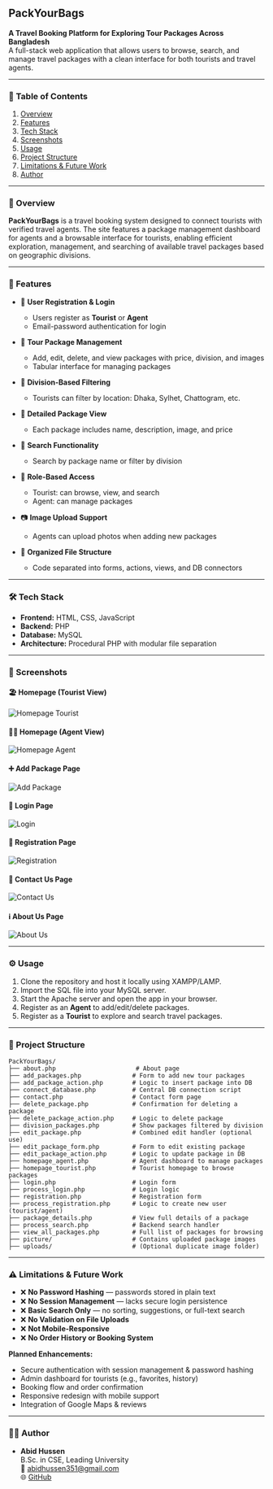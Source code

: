 ## PackYourBags

**A Travel Booking Platform for Exploring Tour Packages Across Bangladesh**  
A full-stack web application that allows users to browse, search, and manage travel packages with a clean interface for both tourists and travel agents.

---

### 📖 Table of Contents

1. [Overview](#-overview)  
2. [Features](#-features)  
3. [Tech Stack](#-tech-stack)  
4. [Screenshots](#-screenshots)  
5. [Usage](#-usage)  
6. [Project Structure](#-project-structure)  
7. [Limitations & Future Work](#-limitations--future-work)  
8. [Author](#-author)  

---

### 🌟 Overview

**PackYourBags** is a travel booking system designed to connect tourists with verified travel agents. The site features a package management dashboard for agents and a browsable interface for tourists, enabling efficient exploration, management, and searching of available travel packages based on geographic divisions.

---

### 🚀 Features

- 🔐 **User Registration & Login**  
  - Users register as **Tourist** or **Agent**  
  - Email-password authentication for login

- 🧳 **Tour Package Management**  
  - Add, edit, delete, and view packages with price, division, and images  
  - Tabular interface for managing packages

- 📍 **Division-Based Filtering**  
  - Tourists can filter by location: Dhaka, Sylhet, Chattogram, etc.

- 📄 **Detailed Package View**  
  - Each package includes name, description, image, and price

- 🔎 **Search Functionality**  
  - Search by package name or filter by division

- 👥 **Role-Based Access**  
  - Tourist: can browse, view, and search  
  - Agent: can manage packages

- 📷 **Image Upload Support**  
  - Agents can upload photos when adding new packages

- 📁 **Organized File Structure**  
  - Code separated into forms, actions, views, and DB connectors

---

### 🛠 Tech Stack

- **Frontend:** HTML, CSS, JavaScript  
- **Backend:** PHP  
- **Database:** MySQL  
- **Architecture:** Procedural PHP with modular file separation

---

### 📸 Screenshots

#### 🏖️ Homepage (Tourist View)
![Homepage Tourist](screenshots/Homepage_tourist.png)

#### 🧑‍💼 Homepage (Agent View)
![Homepage Agent](screenshots/homepage_agent.png)

#### ➕ Add Package Page
![Add Package](screenshots/add_packages.png)

#### 🔐 Login Page
![Login](screenshots/login.png)

#### 📝 Registration Page
![Registration](screenshots/registration.png)

#### 📩 Contact Us Page
![Contact Us](screenshots/contact_us.png)

#### ℹ️ About Us Page
![About Us](screenshots/about_us.png)

---

### ⚙️ Usage

1. Clone the repository and host it locally using XAMPP/LAMP.
2. Import the SQL file into your MySQL server.
3. Start the Apache server and open the app in your browser.
4. Register as an **Agent** to add/edit/delete packages.
5. Register as a **Tourist** to explore and search travel packages.

---

### 📁 Project Structure

```
PackYourBags/
├── about.php                      # About page
├── add_packages.php              # Form to add new tour packages
├── add_package_action.php        # Logic to insert package into DB
├── connect_database.php          # Central DB connection script
├── contact.php                   # Contact form page
├── delete_package.php            # Confirmation for deleting a package
├── delete_package_action.php     # Logic to delete package
├── division_packages.php         # Show packages filtered by division
├── edit_package.php              # Combined edit handler (optional use)
├── edit_package_form.php         # Form to edit existing package
├── edit_package_action.php       # Logic to update package in DB
├── homepage_agent.php            # Agent dashboard to manage packages
├── homepage_tourist.php          # Tourist homepage to browse packages
├── login.php                     # Login form
├── process_login.php             # Login logic
├── registration.php              # Registration form
├── process_registration.php      # Logic to create new user (tourist/agent)
├── package_details.php           # View full details of a package
├── process_search.php            # Backend search handler
├── view_all_packages.php         # Full list of packages for browsing
├── picture/                      # Contains uploaded package images
├── uploads/                      # (Optional duplicate image folder)
```

---

### ⚠️ Limitations & Future Work

- ❌ **No Password Hashing** — passwords stored in plain text  
- ❌ **No Session Management** — lacks secure login persistence  
- ❌ **Basic Search Only** — no sorting, suggestions, or full-text search  
- ❌ **No Validation on File Uploads**  
- ❌ **Not Mobile-Responsive**  
- ❌ **No Order History or Booking System**

**Planned Enhancements:**

- Secure authentication with session management & password hashing  
- Admin dashboard for tourists (e.g., favorites, history)  
- Booking flow and order confirmation  
- Responsive redesign with mobile support  
- Integration of Google Maps & reviews

---

### 👨‍💻 Author

- **Abid Hussen**  
  B.Sc. in CSE, Leading University  
  📧 [abidhussen351@gmail.com](mailto:abidhussen351@gmail.com)  
  🌐 [GitHub](https://github.com/AbiDHussen)
